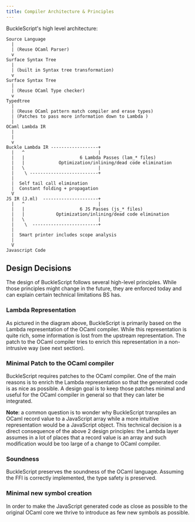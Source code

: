 ```yaml
---
title: Compiler Architecture & Principles
---
```


BuckleScript's high level architecture:

```
Source Language
  |
  | (Reuse OCaml Parser)
  v
Surface Syntax Tree
  |
  | (built in Syntax tree transformation)
  v
Surface Syntax Tree
  |
  | (Reuse OCaml Type checker)
  v
Typedtree
  |
  | (Reuse OCaml pattern match compiler and erase types)
  | (Patches to pass more information down to Lambda )
  |
OCaml Lambda IR
  |
  |
  v
Buckle Lambda IR ------------------+
  |   ^                            |
  |   |                     6 Lambda Passes (lam_* files)
  |   |             Optimization/inlining/dead code elimination
  |   \                            |
  |    \ --------------------------+
  |
  |  Self tail call elimination
  |  Constant folding + propagation
  V
JS IR (J.ml)  ---------------------+
  |   ^                            |
  |   |                     6 JS Passes (js_* files)
  |   |            Optimization/inlining/dead code elimination
  |   \                            |
  |    \  -------------------------+
  |
  |  Smart printer includes scope analysis
  |
  V
Javascript Code
```

## Design Decisions

The design of BuckleScript follows several high-level principles. While those principles might change in the future, they are enforced today and can explain certain technical limitations BS has.

### Lambda Representation

As pictured in the diagram above, BuckleScript is primarily based on the Lambda representation of the OCaml compiler. While this representation is quite rich, some information is lost from the upstream representation. The patch to the OCaml compiler tries to enrich this representation in a non-intrusive way (see next section).

### Minimal Patch to the OCaml compiler

BuckleScript requires patches to the OCaml compiler. One of the main reasons is to enrich the Lambda representation so that the generated code is as nice as possible. A design goal is to keep those patches minimal and useful for the OCaml compiler in general so that they can later be integrated.

**Note**: a common question is to wonder why BuckleScript transpiles an OCaml record value to a JavaScript array while a more intuitive representation would be a JavaScript object. This technical decision is a direct consequence of the above 2 design principles: the Lambda layer assumes in a lot of places that a record value is an array and such modification would be too large of a change to OCaml compiler.

### Soundness

BuckleScript preserves the soundness of the OCaml language. Assuming the FFI is correctly implemented, the type safety is preserved.

### Minimal new symbol creation

In order to make the JavaScript generated code as close as possible to the original OCaml core we thrive to introduce as few new symbols as possible.
